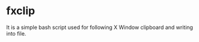 fxclip
========

It is a simple bash script used for following X Window clipboard and writing into file.
